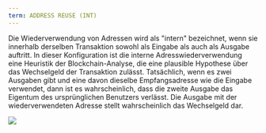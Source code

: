 ```yaml
---
term: ADDRESS REUSE (INT)
---
```


Die Wiederverwendung von Adressen wird als "intern" bezeichnet, wenn sie innerhalb derselben Transaktion sowohl als Eingabe als auch als Ausgabe auftritt. In dieser Konfiguration ist die interne Adresswiederverwendung eine Heuristik der Blockchain-Analyse, die eine plausible Hypothese über das Wechselgeld der Transaktion zulässt. Tatsächlich, wenn es zwei Ausgaben gibt und eine davon dieselbe Empfangsadresse wie die Eingabe verwendet, dann ist es wahrscheinlich, dass die zweite Ausgabe das Eigentum des ursprünglichen Benutzers verlässt. Die Ausgabe mit der wiederverwendeten Adresse stellt wahrscheinlich das Wechselgeld dar.

![](../../dictionnaire/assets/10.png)